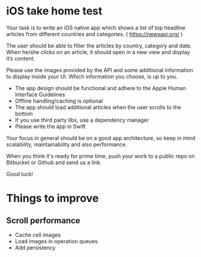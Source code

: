 # iOS take home test

Your task is to write an iOS native app which shows a list of top headline articles from different countries and categories. ( https://newsapi.org/ )

The user should be able to filter the articles by country, category and date. When he/she clicks on an article, it should open in a new view and display it’s content. 

Please use the images provided by the API and some additional information to display inside your UI. Which information you choose, is up to you.

- The app design should be functional and adhere to the Apple Human Interface Guidelines
- Offline handling/caching is optional
- The app should load additional articles when the user scrolls to the bottom
- If you use third party libs, use a dependency manager
- Please write the app in Swift

Your focus in general should be on a good app architecture, so keep in mind scalability, maintainability and also performance.

When you think it's ready for prime time, push your work to a public repo on Bitbucket or Github and send us a link.

Good luck!

# Things to improve

## Scroll performance
 - Cache cell images
 - Load images in operation queues
 - Add persistency

